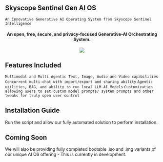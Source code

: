 ## Skyscope Sentinel Gen AI OS
```An Innovative Generative AI Operating System from Skyscope Sentinel Intelligence```
  <br>
</h1>

<h4 align="center">An open, free, secure, and privacy-focused Generative-AI Orchestrating System.</h4>

<p align="center">
    <img src="(https://github.com/skyscope-sentinel/kuwa-aios/blob/main/Skyscope-Sentinel-AI-OS.png)">
  </a>
 
## Features Included
``` Multimodal and Multi Agentic Text, Image, Audio and Video capabilities ```
``` Concurrent multi-chat with import/export and sharing ability ```
``` Agentic utilities, RAG, and ability to run local LLM AI Models ```
``` Customization allowing users to set custom model prompts/ system prompts and other tweaks for truly open user control ```

## Installation Guide

Run the script and allow our fully automated solution to perform installation. 

## Coming Soon

We will also be providing fully completed bootable .iso and .img variants of our unique AI OS offering - This is currently in development.


